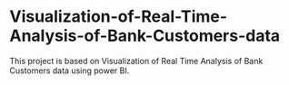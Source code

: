 # Visualization-of-Real-Time-Analysis-of-Bank-Customers-data
This project is based on Visualization of Real Time Analysis of Bank Customers data using power BI.
